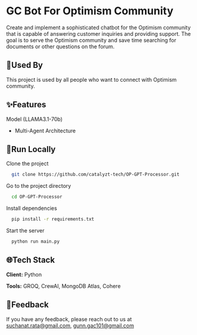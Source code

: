 # GC Bot For Optimism Community

Create and implement a sophisticated chatbot for the Optimism community that is capable of answering customer inquiries and providing support. The goal is to serve the Optimism community and save time searching for documents or other questions on the forum.

## :rocket:Used By

This project is used by all people who want to connect with Optimism community.

## :sparkles:Features

Model (LLAMA3.1-70b)

- Multi-Agent Architecture

## :bookmark_tabs:Run Locally

Clone the project

```bash
  git clone https://github.com/catalyzt-tech/OP-GPT-Processor.git
```

Go to the project directory

```bash
  cd OP-GPT-Processor
```

Install dependencies

```bash
  pip install -r requirements.txt
```

Start the server

```bash
  python run main.py
```

## :globe_with_meridians:Tech Stack

**Client:** Python

**Tools:** GROQ, CrewAI, MongoDB Atlas, Cohere

## :envelope_with_arrow:Feedback

If you have any feedback, please reach out to us at suchanat.rata@gmail.com, gunn.gac101@gmail.com
